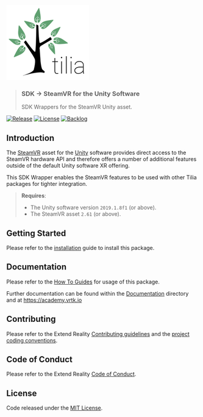 [![Tilia logo][Tilia-Image]](#)

> ### SDK -> SteamVR for the Unity Software
> SDK Wrappers for the SteamVR Unity asset.

[![Release][Version-Release]][Releases]
[![License][License-Badge]][License]
[![Backlog][Backlog-Badge]][Backlog]

## Introduction

The [SteamVR] asset for the [Unity] software provides direct access to the SteamVR hardware API and therefore offers a number of additional features outside of the default Unity software XR offering.

This SDK Wrapper enables the SteamVR features to be used with other Tilia packages for tighter integration.

> **Requires**:
> * The Unity software version `2019.1.8f1` (or above).
> * The SteamVR asset `2.61` (or above).

## Getting Started

Please refer to the [installation] guide to install this package.

## Documentation

Please refer to the [How To Guides] for usage of this package.

Further documentation can be found within the [Documentation] directory and at https://academy.vrtk.io

## Contributing

Please refer to the Extend Reality [Contributing guidelines] and the [project coding conventions].

## Code of Conduct

Please refer to the Extend Reality [Code of Conduct].

## License

Code released under the [MIT License][License].

[License-Badge]: https://img.shields.io/github/license/ExtendRealityLtd/Tilia.SDK.SteamVR.Unity.svg
[Version-Release]: https://img.shields.io/github/release/ExtendRealityLtd/Tilia.SDK.SteamVR.Unity.svg
[project coding conventions]: https://github.com/ExtendRealityLtd/.github/blob/master/CONVENTIONS/UNITY3D.md

[Tilia-Image]: https://raw.githubusercontent.com/ExtendRealityLtd/related-media/main/github/readme/tilia.png
[License]: LICENSE.md
[Documentation]: Documentation/
[How To Guides]: Documentation/HowToGuides/
[Installation]: Documentation/HowToGuides/Installation/README.md
[Backlog]: http://tracker.vrtk.io
[Backlog-Badge]: https://img.shields.io/badge/project-backlog-78bdf2.svg
[Releases]: ../../releases
[Contributing guidelines]: https://github.com/ExtendRealityLtd/.github/blob/master/CONTRIBUTING.md
[Code of Conduct]: https://github.com/ExtendRealityLtd/.github/blob/master/CODE_OF_CONDUCT.md
[SteamVR]: https://assetstore.unity.com/packages/tools/integration/steamvr-plugin-32647
[Unity]: https://unity3d.com/
